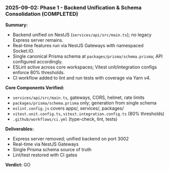 ### 2025-09-02: Phase 1 - Backend Unification & Schema Consolidation (COMPLETED)

**Summary:**

- Backend unified on NestJS (`services/api/src/main.ts`); no legacy Express server remains.
- Real-time features run via NestJS Gateways with namespaced Socket.IO.
- Single canonical Prisma schema at `packages/prisma/schema.prisma`; API configured accordingly.
- ESLint active across core workspaces; Vitest unit/integration configs enforce 80% thresholds.
- CI workflow added to lint and run tests with coverage via Yarn v4.

**Core Components Verified:**

- `services/api/src/main.ts`, gateways, CORS, helmet, rate limits
- `packages/prisma/schema.prisma` only; generation from single schema
- `eslint.config.js` covers apps/, services/, packages/
- `vitest.unit.config.ts`, `vitest.integration.config.ts` (80% thresholds)
- `.github/workflows/ci.yml` (type-check, lint, tests)

**Deliverables:**

- Express server removed; unified backend on port 3002
- Real-time via NestJS Gateways
- Single Prisma schema source of truth
- Lint/test restored with CI gates

**Verdict:** GO
